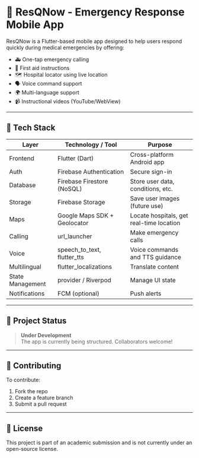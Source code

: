# 🚨 ResQNow - Emergency Response Mobile App

ResQNow is a Flutter-based mobile app designed to help users respond quickly during medical emergencies by offering:

- 🚑 One-tap emergency calling
- 🧠 First aid instructions
- 🗺️ Hospital locator using live location
- 🗣️ Voice command support
- 🌍 Multi-language support
- 📹 Instructional videos (YouTube/WebView)

---

## 📁 Tech Stack

| Layer            | Technology / Tool            | Purpose                                  |
| ---------------- | ---------------------------- | ---------------------------------------- |
| Frontend         | Flutter (Dart)               | Cross-platform Android app               |
| Auth             | Firebase Authentication      | Secure sign-in                           |
| Database         | Firebase Firestore (NoSQL)   | Store user data, conditions, etc.        |
| Storage          | Firebase Storage             | Save user images (future use)            |
| Maps             | Google Maps SDK + Geolocator | Locate hospitals, get real-time location |
| Calling          | url_launcher                 | Make emergency calls                     |
| Voice            | speech_to_text, flutter_tts  | Voice commands and TTS guidance          |
| Multilingual     | flutter_localizations        | Translate content                        |
| State Management | provider / Riverpod          | Manage UI state                          |
| Notifications    | FCM (optional)               | Push alerts                              |

---

## 🚧 Project Status

> **Under Development**  
> The app is currently being structured. Collaborators welcome!

---

## 🤝 Contributing

To contribute:

1. Fork the repo
2. Create a feature branch
3. Submit a pull request

---

## 📜 License

This project is part of an academic submission and is not currently under an open-source license.

